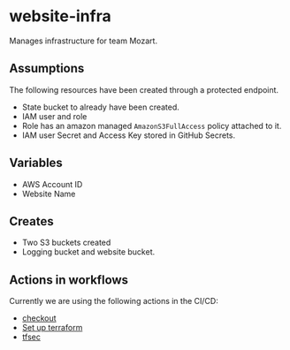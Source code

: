 # website-infra

Manages infrastructure for team Mozart.

## Assumptions

The following resources have been created through a protected endpoint.

- State bucket to already have been created.
- IAM user and role 
- Role has an amazon managed `AmazonS3FullAccess` policy attached to it.
- IAM user Secret and Access Key stored in GitHub Secrets.

## Variables

- AWS Account ID 
- Website Name

## Creates

- Two S3 buckets created
- Logging bucket and website bucket.

## Actions in workflows

Currently we are using the following actions in the CI/CD:
- [checkout](https://github.com/actions/checkout)
- [Set up terraform](https://github.com/hashicorp/setup-terraform)
- [tfsec](https://github.com/triat/terraform-security-scan) 


